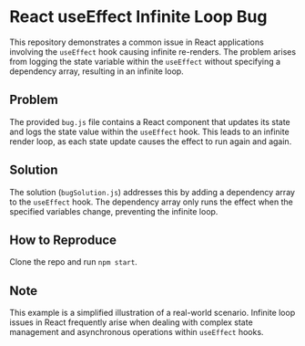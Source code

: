 # React useEffect Infinite Loop Bug

This repository demonstrates a common issue in React applications involving the `useEffect` hook causing infinite re-renders.  The problem arises from logging the state variable within the `useEffect` without specifying a dependency array, resulting in an infinite loop.

## Problem
The provided `bug.js` file contains a React component that updates its state and logs the state value within the `useEffect` hook. This leads to an infinite render loop, as each state update causes the effect to run again and again.

## Solution
The solution (`bugSolution.js`) addresses this by adding a dependency array to the `useEffect` hook. The dependency array only runs the effect when the specified variables change, preventing the infinite loop.

## How to Reproduce
Clone the repo and run `npm start`.

## Note
This example is a simplified illustration of a real-world scenario.  Infinite loop issues in React frequently arise when dealing with complex state management and asynchronous operations within `useEffect` hooks.